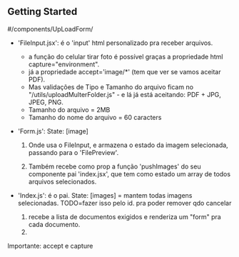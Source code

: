 ## Getting Started


#/components/UpLoadForm/

* 'FileInput.jsx': é o 'input' html personalizado pra receber arquivos. 
   - a função do celular tirar foto é possível graças a propriedade html capture="environment".
   - já a propriedade accept='image/*' (tem que ver se vamos aceitar PDF). 
   - Mas validações de Tipo e Tamanho do arquivo ficam no "/utils/uploadMulterFolder.js" - e lá já está aceitando: PDF + JPG, JPEG, PNG.
   - Tamanho do arquivo = 2MB
   - Tamanho do nome do arquivo = 60 caracters


* 'Form.js': 
  State: [image]
  1. Onde usa o FileInput, e armazena o estado da imagem selecionada, passando para o 'FilePreview'.
  
  2. Também recebe como prop a função 'pushImages' do seu componente pai 'index.jsx', que tem como estado um array de todos arquivos selecionados.
   
* 'Index.js': é o pai. 
   State: [images] = mantem todas imagens selecionadas. 
   TODO=fazer isso pelo id. pra poder remover qdo cancelar

   1. recebe a lista de documentos exigidos e renderiza um "form" pra cada documento.
   2. 

Importante: accept e capture

